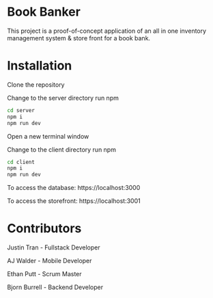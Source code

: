 # Book Banker

This project is a proof-of-concept application of an all in one inventory management system & store front for a book bank.

# Installation

Clone the repository

Change to the server directory run npm 

```bash
cd server
npm i
npm run dev
```

Open a new terminal window

Change to the client directory run npm

```bash
cd client
npm i
npm run dev
```

To access the database: https://localhost:3000

To access the storefront: https://localhost:3001

# Contributors
Justin Tran - Fullstack Developer

AJ Walder - Mobile Developer

Ethan Putt - Scrum Master

Bjorn Burrell - Backend Developer
